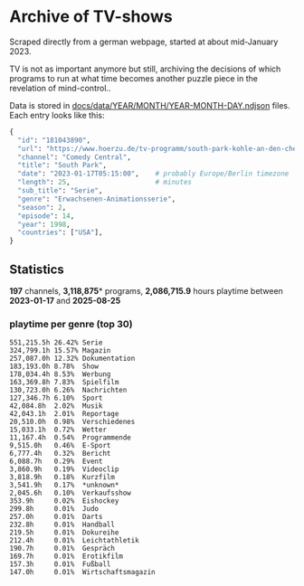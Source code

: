 # Archive of TV-shows

Scraped directly from a german webpage, started at about mid-January 2023.

TV is not as important anymore but still, archiving the decisions of which programs to run at what time
becomes another puzzle piece in the revelation of mind-control.. 

Data is stored in [docs/data/YEAR/MONTH/YEAR-MONTH-DAY.ndjson](docs/data/) files. 
Each entry looks like this:

```python
{
  "id": "181043890", 
  "url": "https://www.hoerzu.de/tv-programm/south-park-kohle-an-den-chefkoch/bid_181043890/", 
  "channel": "Comedy Central", 
  "title": "South Park", 
  "date": "2023-01-17T05:15:00",    # probably Europe/Berlin timezone 
  "length": 25,                     # minutes 
  "sub_title": "Serie", 
  "genre": "Erwachsenen-Animationsserie", 
  "season": 2, 
  "episode": 14, 
  "year": 1998, 
  "countries": ["USA"],
}
```

## Statistics

**197** channels, **3,118,875*** programs, **2,086,715.9** hours playtime between **2023-01-17** and **2025-08-25**


### playtime per genre (top 30)

    551,215.5h 26.42% Serie
    324,799.1h 15.57% Magazin
    257,087.0h 12.32% Dokumentation
    183,193.0h 8.78%  Show
    178,034.4h 8.53%  Werbung
    163,369.8h 7.83%  Spielfilm
    130,723.0h 6.26%  Nachrichten
    127,346.7h 6.10%  Sport
    42,084.8h  2.02%  Musik
    42,043.1h  2.01%  Reportage
    20,510.0h  0.98%  Verschiedenes
    15,033.1h  0.72%  Wetter
    11,167.4h  0.54%  Programmende
    9,515.0h   0.46%  E-Sport
    6,777.4h   0.32%  Bericht
    6,088.7h   0.29%  Event
    3,860.9h   0.19%  Videoclip
    3,818.9h   0.18%  Kurzfilm
    3,541.9h   0.17%  *unknown*
    2,045.6h   0.10%  Verkaufsshow
    353.9h     0.02%  Eishockey
    299.8h     0.01%  Judo
    257.0h     0.01%  Darts
    232.8h     0.01%  Handball
    219.5h     0.01%  Dokureihe
    212.4h     0.01%  Leichtathletik
    190.7h     0.01%  Gespräch
    169.7h     0.01%  Erotikfilm
    157.3h     0.01%  Fußball
    147.0h     0.01%  Wirtschaftsmagazin
